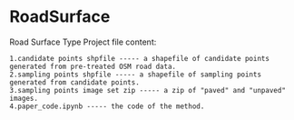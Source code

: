 # RoadSurface
Road Surface Type Project
file content:

	1.candidate points shpfile ----- a shapefile of candidate points generated from pre-treated OSM road data.
  	2.sampling points shpfile ----- a shapefile of sampling points generated from candidate points.
	3.sampling points image set zip ----- a zip of "paved" and "unpaved" images.
	4.paper_code.ipynb ----- the code of the method.
